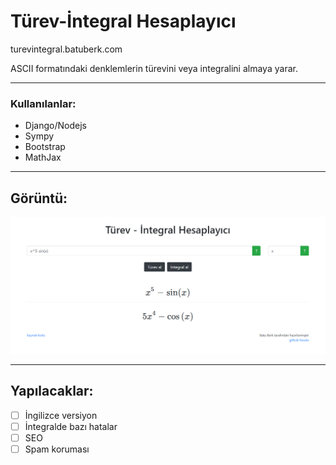 # Türev-İntegral Hesaplayıcı
turevintegral.batuberk.com

ASCII formatındaki denklemlerin türevini veya integralini almaya yarar.

***

### Kullanılanlar:
- Django/Nodejs
- Sympy
- Bootstrap
- MathJax

***
## Görüntü:

![alt_text](https://github.com/batuberksahin/diff-int/blob/master/django/templates/turevintegral.png?raw=true "lala")

***

## Yapılacaklar:
- [ ] İngilizce versiyon
- [ ] İntegralde bazı hatalar
- [ ] SEO
- [ ] Spam koruması

